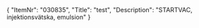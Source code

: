 {
  "ItemNr": "030835",
  "Title": "test",
  "Description": "STARTVAC, injektionsvätska, emulsion"
}